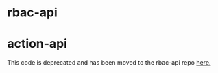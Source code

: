 # rbac-api

# action-api

This code is deprecated and has been moved to the rbac-api repo [here.](https://github.com/scottdickerson/rbac-api)
